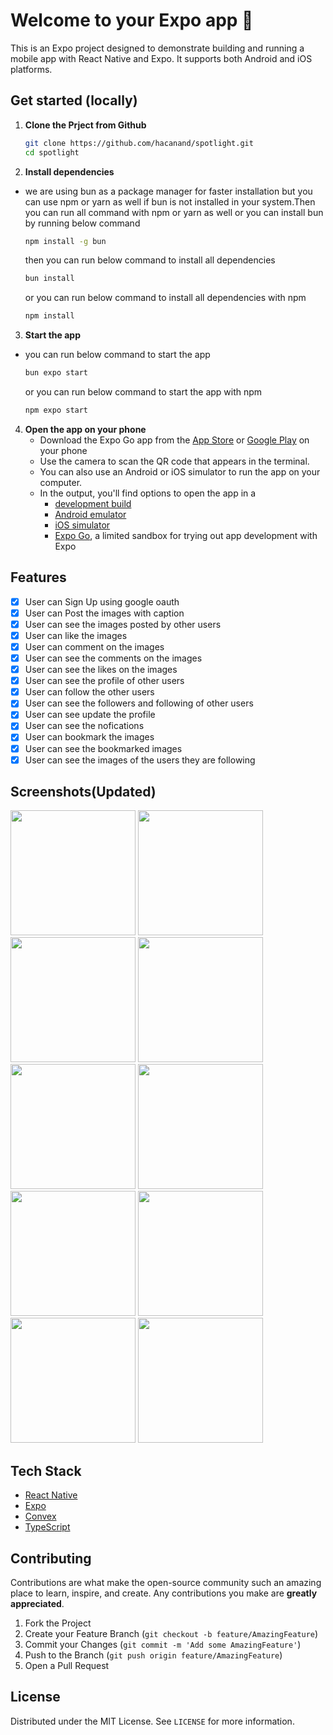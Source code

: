 # Welcome to your Expo app 👋

This is an Expo project designed to demonstrate building and running a mobile app with React Native and Expo. It supports both Android and iOS platforms.

## Get started (locally)

1. **Clone the Prject from Github**

   ```sh
   git clone https://github.com/hacanand/spotlight.git
   cd spotlight
   ```

2. **Install dependencies**
- we are using bun as a package manager for faster installation
  but you can use npm or yarn as well if bun is not installed in your system.Then you can run all command with npm or yarn as well or you can install bun by running below command
   ```sh
   npm install -g bun
   ```
   then you can run below command to install all dependencies
   ```sh
   bun install  
   ```
   or you can run below command to install all dependencies with npm
   ```sh
   npm install
   ```
3. **Start the app**
- you can run below command to start the app
   ```sh
   bun expo start
   ```
   or you can run below command to start the app with npm
   ```sh 
   npm expo start
   ```
4. **Open the app on your phone**
   - Download the Expo Go app from the [App Store](https://apps.apple.com/app/apple-store/id982107779) or [Google Play](https://play.google.com/store/apps/details?id=host.exp.exponent) on your phone
   - Use the camera to scan the QR code that appears in the terminal.
   - You can also use an Android or iOS simulator to run the app on your computer.
   - In the output, you'll find options to open the app in a 
       - [development build](https://docs.expo.dev/develop/development-builds/introduction/)
       - [Android emulator](https://docs.expo.dev/workflow/android-studio-emulator/)
       - [iOS simulator](https://docs.expo.dev/workflow/ios-simulator/)
       - [Expo Go](https://expo.dev/go), a limited sandbox for trying out app development with Expo

## Features
- [x] User can Sign Up using google oauth
- [x] User can Post the images with caption
- [x] User can see the images posted by other users
- [x] User can like the images
- [x] User can comment on the images
- [x] User can see the comments on the images
- [x] User can see the likes on the images
- [x] User can see the profile of other users
- [x] User can follow the other users
- [x] User can see the followers and following of other users
- [x] User can see update the profile
- [x] User can see the nofications
- [x] User can bookmark the images
- [x] User can see the bookmarked images
- [x] User can see the images of the users they are following

## Screenshots(Updated)
<img src="assets/screenshots/Screenshot_2025-03-21-11-46-38-45_f73b71075b1de7323614b647fe394240.jpg" width="200"/>
<img src="assets/screenshots/Screenshot_2025-03-21-12-33-21-60_95733e4f24b8b00eae762722f6023135.jpg" width="200"/>
<img src="assets/screenshots/Screenshot_2025-03-21-12-05-58-53_f73b71075b1de7323614b647fe394240.jpg" width="200"/>
<img src="assets/screenshots/Screenshot_2025-03-21-12-08-18-48_f73b71075b1de7323614b647fe394240.jpg" width="200"/>
<img src="assets/screenshots/Screenshot_2025-03-21-12-03-48-55_f73b71075b1de7323614b647fe394240.jpg" width="200"/>
<img src="assets/screenshots/Screenshot_2025-03-21-12-03-54-87_f73b71075b1de7323614b647fe394240.jpg" width="200"/>
<img src="assets/screenshots/Screenshot_2025-03-21-12-05-19-44_f73b71075b1de7323614b647fe394240.jpg" width="200"/>
<img src="assets/screenshots/Screenshot_2025-03-21-12-05-27-08_f73b71075b1de7323614b647fe394240.jpg" width="200"/>
<img src="assets/screenshots/Screenshot_2025-03-21-12-08-29-94_f73b71075b1de7323614b647fe394240.jpg" width="200"/>
<img src="assets/screenshots/Screenshot_2025-03-21-12-08-29-94_f73b71075b1de7323614b647fe394240.jpg" width="200"/>
 

## Tech Stack
- [React Native](https://reactnative.dev/)
- [Expo](https://expo.dev/)
- [Convex](https://www.convex.dev/)
- [TypeScript](https://www.typescriptlang.org/)

## Contributing
Contributions are what make the open-source community such an amazing place to learn, inspire, and create. Any contributions you make are **greatly appreciated**.

1. Fork the Project
2. Create your Feature Branch (`git checkout -b feature/AmazingFeature`)
3. Commit your Changes (`git commit -m 'Add some AmazingFeature'`)
4. Push to the Branch (`git push origin feature/AmazingFeature`)
5. Open a Pull Request

## License
Distributed under the MIT License. See `LICENSE` for more information.
